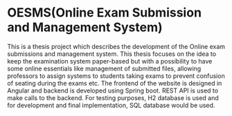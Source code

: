 # OESMS(Online Exam Submission and Management System)
This is a thesis project which describes the development of the Online exam submissions and management system. This thesis focuses on the idea to keep the examination system paper-based but with a possibility to have some online essentials like management of submitted files, allowing professors to assign systems to students taking exams to prevent confusion of seating during the exams etc. The frontend of the website is designed in Angular and backend is developed using Spring boot. REST API is used to make calls to the backend. For testing purposes, H2 database is used and for development and final implementation, SQL database would be used.
